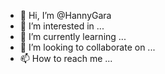 - 👋 Hi, I’m @HannyGara
- 👀 I’m interested in ...
- 🌱 I’m currently learning ...
- 💞️ I’m looking to collaborate on ...
- 📫 How to reach me ...

<!---
HannyGara/HannyGara is a ✨ special ✨ repository because its `README.md` (this file) appears on your GitHub profile.
You can click the Preview link to take a look at your changes.
--->

